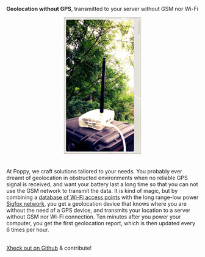 <b>Geolocation without GPS</b>, transmitted to your server without GSM nor Wi-Fi<br>
<center><img src='../images/20160604_115632_mod.jpg' style="width:40%; height:auto"></center>
<br><br>
<div class="caption">
At Poppy, we craft solutions tailored to your needs. You probably ever dreamt of geolocation in obstructed environments when no reliable GPS signal is received, and want your battery last a long time so that you can not use the GSM network to transmit the data.
It is kind of magic, but by combining a <a href='https://unwiredlabs.com/'>database of Wi-Fi access points</a> with the long range-low power <a href='http://www.sigfox.com/en/coverage'>Sigfox network</a>, you get a geolocation device that knows where you are without the need of a GPS device, and transmits your location to a server without GSM nor Wi-Fi connection. Ten minutes after you power your computer, you get the first geolocation report, which is then updated every 6 times per hour.<br><br>

<a href='https://github.com/ccloquet/sigfox-wifi-geoloc'>Xheck out on Github</a> & contribute!
 
